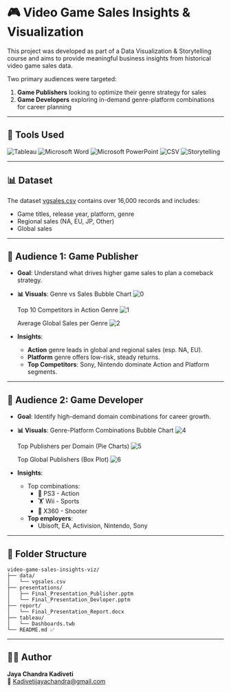 # 🎮 Video Game Sales Insights & Visualization

This project was developed as part of a Data Visualization & Storytelling course and aims to provide meaningful business insights from historical video game sales data.

Two primary audiences were targeted:
1. **Game Publishers** looking to optimize their genre strategy for sales
2. **Game Developers** exploring in-demand genre-platform combinations for career planning

---

## 🧰 Tools Used

![Tableau](https://img.shields.io/badge/Tableau-E97627?style=for-the-badge&logo=tableau&logoColor=white)
![Microsoft Word](https://img.shields.io/badge/Microsoft%20Word-2B579A?style=for-the-badge&logo=microsoft-word&logoColor=white)
![Microsoft PowerPoint](https://img.shields.io/badge/Microsoft%20PowerPoint-B7472A?style=for-the-badge&logo=microsoft-powerpoint&logoColor=white)
![CSV](https://img.shields.io/badge/CSV%20Data%20Wrangling-217346?style=for-the-badge&logo=files&logoColor=white)
![Storytelling](https://img.shields.io/badge/Data%20Storytelling-BE7C4D?style=for-the-badge&logo=noun-project&logoColor=white)

---

## 📊 Dataset
The dataset [vgsales.csv](data/vgsales.csv) contains over 16,000 records and includes:
- Game titles, release year, platform, genre
- Regional sales (NA, EU, JP, Other)
- Global sales

---

## 👥 Audience 1: Game Publisher

- **Goal**: Understand what drives higher game sales to plan a comeback strategy.
  
- **📊 Visuals**:
  Genre vs Sales Bubble Chart
  ![0](https://github.com/user-attachments/assets/0219fca4-2dfe-4eb6-9425-81480d763c54)

  Top 10 Competitors in Action Genre
  ![1](https://github.com/user-attachments/assets/41ce2df8-093b-47bb-bfcd-21e2429c7f2d)

  Average Global Sales per Genre
  ![2](https://github.com/user-attachments/assets/b3d024f4-0af4-4da1-acaa-2a3410d87bb6)

- **Insights**:
  - **Action** genre leads in global and regional sales (esp. NA, EU).
  - **Platform** genre offers low-risk, steady returns.
  - **Top Competitors**: Sony, Nintendo dominate Action and Platform segments.

---

## 👥 Audience 2: Game Developer

- **Goal**: Identify high-demand domain combinations for career growth.
  
- **📊 Visuals**:
  Genre-Platform Combinations Bubble Chart
  ![4](https://github.com/user-attachments/assets/4f628215-d88b-4ce8-93ba-37681335cce9)

  Top Publishers per Domain (Pie Charts)
  ![5](https://github.com/user-attachments/assets/e3b6f638-f8d5-465e-8911-d53a02caddcb)

  Top Global Publishers (Box Plot)
  ![6](https://github.com/user-attachments/assets/6c44a7d2-7975-42e1-92fe-d8ff6b47e3ec)

- **Insights**:
  - Top combinations:
    - 🎯 PS3 - Action
    - 🏋️ Wii - Sports
    - 🔫 X360 - Shooter
  - **Top employers**:
    - Ubisoft, EA, Activision, Nintendo, Sony

---

## 📁 Folder Structure

```
video-game-sales-insights-viz/
├── data/
│   └── vgsales.csv
├── presentations/
│   ├── Final_Presentation_Publisher.pptm
│   └── Final_Presentation_Devloper.pptm
├── report/
│   └── Final_Presentation_Report.docx
├── tableau/
│   └── Dashboards.twb
└── README.md ✅
```

---

## 👨‍💻 Author
**Jaya Chandra Kadiveti**  
📧 [Kadivetijayachandra@gmail.com](mailto:Kadivetijayachandra@gmail.com)
